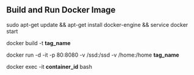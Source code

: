 ## Build and Run Docker Image
sudo apt-get update && apt-get install docker-engine && service docker start

docker build -t **tag_name**

docker run -d -it -p 80:8080 -v /ssd:/ssd -v /home:/home **tag_name**

docker exec -it **container_id** bash
